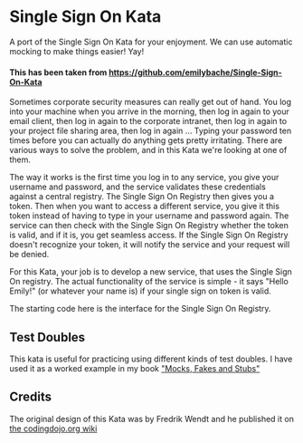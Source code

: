 # Single Sign On Kata

A port of the Single Sign On Kata for your enjoyment. We can use automatic mocking to make things easier! Yay!

#### This has been taken from https://github.com/emilybache/Single-Sign-On-Kata

Sometimes corporate security measures can really get out of hand. You log into your machine when you arrive in the morning, then log in again to your email client, then log in again to the corporate intranet, then log in again to your project file sharing area, then log in again ... Typing your password ten times before you can actually do anything gets pretty irritating. There are various ways to solve the problem, and in this Kata we're looking at one of them.

The way it works is the first time you log in to any service, you give your username and password, and the service validates these credentials against a central registry. The Single Sign On Registry then gives you a token. Then when you want to access a different service, you give it this token instead of having to type in your username and password again. The service can then check with the Single Sign On Registry whether the token is valid, and if it is, you get seamless access. If the Single Sign On Registry doesn't recognize your token, it will notify the service and your request will be denied.

For this Kata, your job is to develop a new service, that uses the Single Sign On registry. The actual functionality of the service is simple - it says "Hello Emily!" (or whatever your name is) if your single sign on token is valid.

The starting code here is the interface for the Single Sign On Registry.

## Test Doubles

This kata is useful for practicing using different kinds of test doubles. I have used it as a worked example in my book ["Mocks, Fakes and Stubs"](https://leanpub.com/mocks-fakes-stubs)

## Credits

The original design of this Kata was by Fredrik Wendt and he published it on [the codingdojo.org wiki](http://codingdojo.org/cgi-bin/wiki.pl?KataJEEWebAuthentication)
